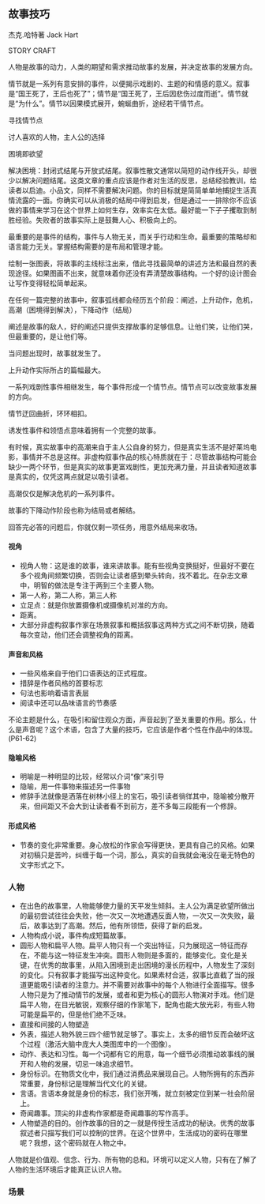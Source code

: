 ## 故事技巧

杰克.哈特著 Jack Hart

STORY CRAFT

人物是故事的动力，人类的期望和需求推动故事的发展，并决定故事的发展方向。

情节就是一系列有意安排的事件，以便揭示戏剧的、主题的和情感的意义。叙事是“国王死了，王后也死了”；情节是“国王死了，王后因悲伤过度而逝”。情节就是“为什么”。情节以因果模式展开，蜿蜒曲折，途经若干情节点。

寻找情节点

讨人喜欢的人物，主人公的选择

困境即欲望

解决困境：封闭式结尾与开放式结尾。叙事性散文通常以简短的动作线开头，却很少以解决问题结尾。这类文章的重点应该是作者对生活的反思，总结经验教训，给读者以启迪。小品文，同样不需要解决问题。你的目标就是简简单单地捕捉生活真情流露的一面。你确实可以从消极的结局中得到启发，但是通过一一排除你不应该做的事情来学习在这个世界上如何生存，效率实在太低。最好能一下子子攫取到制胜经验。失败者的故事实际上是鼓舞人心、积极向上的。

最重要的是事件的结构，事件与人物无关，而关乎行动和生命。最重要的策略却和语言能力无关。掌握结构需要的是布局和管理才能。

绘制一张图表，将故事的主线标注出来，借此寻找最简单的讲述方法和最自然的表现途径。如果图画不出来，就意味着你还没有弄清楚故事结构。一个好的设计图会让写作变得轻松简单起来。

在任何一篇完整的故事中，叙事弧线都会经历五个阶段：阐述，上升动作，危机，高潮（困境得到解决），下降动作（结局）

阐述是故事的敌人，好的阐述只提供支撑故事的足够信息。让他们笑，让他们哭，但最重要的，是让他们等。

当问题出现时，故事就发生了。

上升动作实际所占的篇幅最大。

一系列戏剧性事件相继发生，每个事件形成一个情节点。情节点可以改变故事发展的方向。

情节迂回曲折，环环相扣。

诱发性事件和领悟点意味着拥有一个完整的故事。

有时候，真实故事中的高潮来自于主人公自身的努力，但是真实生活不是好莱坞电影，事情并不总是这样。非虚构叙事作品的核心特质就在于：尽管故事结构可能会缺少一两个环节，但是真实的故事更富戏剧性，更加充满力量，并且读者知道故事是真实的，仅凭这两点就足以吸引读者。

高潮仅仅是解决危机的一系列事件。

故事的下降动作阶段也称为结局或者解结。

回答完必答的问题后，你就仅剩一项任务，用意外结局来收场。

#### 视角

+ 视角人物：这是谁的故事，谁来讲故事。能有些视角变换挺好，但最好不要在多个视角间频繁切换，否则会让读者感到晕头转向，找不着北。在杂志文章中，明智的做法是专注于两到三个主要人物。
+ 第一人称，第二人称，第三人称
+ 立足点：就是你放置摄像机或摄像机对准的方向。
+ 距离。
+ 大部分非虚构叙事作家在场景叙事和概括叙事这两种方式之间不断切换，随着每次变动，他们还会调整视角的距离。

#### 声音和风格

+ 一些风格来自于他们口语表达的正式程度。
+ 措辞是作者风格的首要标志
+ 句法也影响着语言表层
+ 阅读中还可以品味语言的节奏感

不论主题是什么，在吸引和留住观众方面，声音起到了至关重要的作用。那么，什么是声音呢？这个术语，包含了大量的技巧，它应该是作者个性在作品中的体现。(P61-62)

#### 隐喻风格

+ 明喻是一种明显的比较，经常以介词“像”来引导
+ 隐喻，用一件事物来描述另一件事物
+ 修辞手法就像是洒落在树林小径上的宝石，吸引读者徜徉其中，隐喻被分散开来，但间距又不会大到让读者看不到前方，差不多每三段能有一个修辞。

#### 形成风格

+ 节奏的变化非常重要。身心放松的作家会写得更快，更具有自己的风格。如果对初稿只是苦吟，纠缠于每一个词，那么，真实的自我就会淹没在毫无特色的文字形式之下。

### 人物

+ 在出色的故事里，人物能够使力量的天平发生倾斜。主人公为满足欲望所做出的最初尝试往往会失败，他一次又一次地遭遇反面人物，一次又一次失败，最后，故事达到了高潮。然后，他有所领悟，获得了新的启发。
+ 人物构成小说，事件构成短篇故事。
+ 圆形人物和扁平人物。扁平人物只有一个突出特征，只为展现这一特征而存在，不能与这一特征发生冲突。圆形人物则是多面的，能够变化。变化是关键，在优秀的故事里，从陷入困境到走出困境的漫长历程中，人物发生了深刻的变化。只有叙事才能描写出这种变化。如果素材合适，叙事比直截了当的报道更能吸引读者的注意力。并不需要对故事中的每个人物进行全面描写。很多人物只是为了推动情节的发展，或者和更为核心的圆形人物演对手戏。他们是扁平人物，在目光敏锐，观察仔细的作家笔下，配角也能大放光彩，有些人物可能是扁平的，但是他们绝不乏味。
+ 直接和间接的人物塑造
+ 外表，描述人物外貌三四个细节就足够了。事实上，太多的细节反而会破坏这个过程（激活大脑中庞大人类图库中的一个图像）。
+ 动作、表达和习性。每一个词都有它的用意，每一个细节必须推动故事线的展开和人物的发展，切忌一味追求细节。
+ 身份标识。在物质文化中，我们通过消费品来展现自己。人物所拥有的东西非常重要，身份标记是理解当代文化的关键。
+ 言语。言语本身就是身份的标志，我们张开嘴，就立刻被定位到某一社会阶层上。
+ 奇闻趣事。顶尖的非虚构作家都是奇闻趣事的写作高手。
+ 人物塑造的目的。创作故事的目的之一就是传授生活成功的秘诀。优秀的故事叙述者只描写我们可以控制的世界。在这个世界中，生活成功的密码在哪里呢？我想，这个密码就在人物之中。

人物就是价值观、信念、行为、所有物的总和。环境可以定义人物，只有在了解了人物的生活环境后才能真正认识人物。

### 场景


